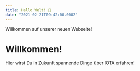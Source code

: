```yaml
---
title: Hallo Welt! 👋
date: "2021-02-21T09:42:00.000Z"
---
```


Willkommen auf unserer neuen Webseite!


<!-- more -->

# Willkommen!

Hier wirst Du in Zukunft spannende Dinge über IOTA erfahren!
